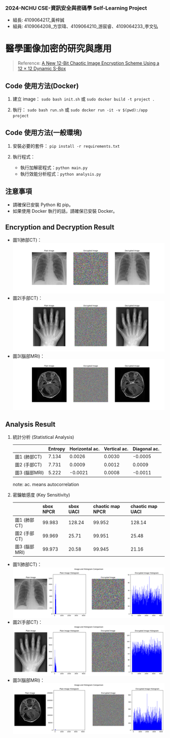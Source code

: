 ### 2024-NCHU CSE-資訊安全與密碼學 Self-Learning Project
* 組長: 4109064217_黃梓誠
* 組員: 4109064208_方崇瑋、4109064210_游宸睿、4109064233_李文弘


# 醫學圖像加密的研究與應用
> Reference:  [A New 12-Bit Chaotic Image Encryption Scheme Using a 12 × 12 Dynamic S-Box](https://ieeexplore.ieee.org/document/10460526)


## Code 使用方法(Docker)

1. 建立 image：
    `sudo bash init.sh` 或 `sudo docker build -t project .`

2. 執行：
    `sudo bash run.sh` 或 `sudo docker run -it -v $(pwd):/app project`

## Code 使用方法(一般環境)
1. 安裝必要的套件：
    `pip install -r requirements.txt`

2. 執行程式：
    * 執行加解密程式：`python main.py`
    * 執行效能分析程式：`python analysis.py`

## 注意事項
- 請確保已安裝 Python 和 pip。
- 如果使用 Docker 執行的話，請確保已安裝 Docker。

## Encryption and Decryption Result
* 圖1(肺部CT)：
![image](./result/1_cryptography_result.png)
* 圖2(手部CT)：
![image](./result/2_cryptography_result.png)
* 圖3(腦部MRI)：
![image](./result/3_cryptography_result.png)

## Analysis Result
1.	統計分析 (Statistical Analysis)

    |              	| Entropy 	| Horizontal ac. 	| Vertical ac. 	| Diagonal ac. 	|
    |--------------	|---------	|----------------	|--------------	|--------------	|
    | 圖1 (肺部CT)  	| 7.134   	| 0.0026         	| 0.0030       	| -0.0005      	|
    | 圖2 (手部CT)  	| 7.731   	| 0.0009         	| 0.0012       	| 0.0009       	|
    | 圖3 (腦部MRI) 	| 5.222   	| -0.0021        	| 0.0008       	| -0.0011      	|

    note: ac. means autocorrelation

2. 密鑰敏感度 (Key Sensitivity)

    |                	| sbox NPCR 	| sbox UACI 	| chaotic map NPCR 	| chaotic map UACI 	|
    |-----------------	|-----------	|-----------	|------------------	|------------------	|
    | 圖1 (肺部CT)     	| 99.983    	| 128.24    	| 99.952           	| 128.14           	|
    | 圖2 (手部CT)     	| 99.969    	| 25.71     	| 99.951           	| 25.48            	|
    | 圖3 (腦部MRI)    	| 99.973    	| 20.58     	| 99.945           	| 21.16            	|


* 圖1(肺部CT)：
![image](./result/1_analysis.png)
* 圖2(手部CT)：
![image](./result/2_analysis.png)
* 圖3(腦部MRI)：
![image](./result/3_analysis.png)


